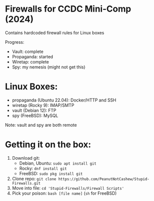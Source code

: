 # Firewalls for CCDC Mini-Comp (2024)
Contains hardcoded firewall rules for Linux boxes

Progress:
- Vault: complete
- Propaganda: started
- Wiretap: complete
- Spy: my nemesis (might not get this)

# Linux Boxes:
- propaganda (Ubuntu 22.04): Docker/HTTP and SSH
- wiretap (Rocky 9): IMAP/SMTP
- vault (Debian 12): FTP
- spy (FreeBSD): MySQL

Note: vault and spy are both remote

# Getting it on the box:
1. Download git:
    - Debian, Ubuntu: `sudo apt install git`
    - Rocky: `dnf install git`
    - FreeBSD: `sudo pkg install git`
2. Clone repo: `git clone https://github.com/PeanutNotCashew/Stupid-Firewalls.git`
3. Move into file: `cd 'Stupid-Firewalls/Firewall Scripts'`
4. Pick your poison: `bash [file name]` (`sh` for FreeBSD)